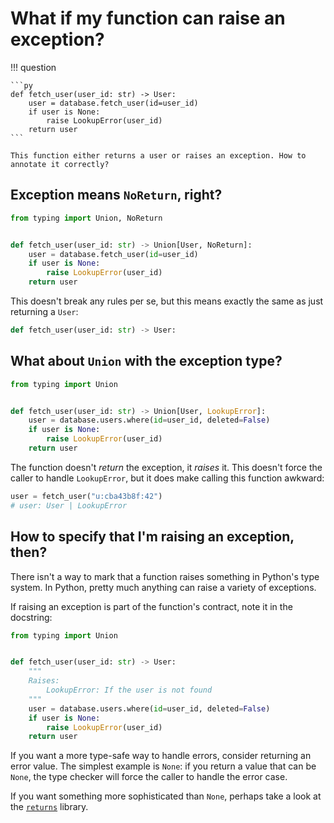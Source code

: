 # What if my function can raise an exception?

!!! question

    ```py
    def fetch_user(user_id: str) -> User:
        user = database.fetch_user(id=user_id)
        if user is None:
            raise LookupError(user_id)
        return user
    ```

    This function either returns a user or raises an exception. How to annotate it correctly?


## Exception means `NoReturn`, right?

```py
from typing import Union, NoReturn


def fetch_user(user_id: str) -> Union[User, NoReturn]:
    user = database.fetch_user(id=user_id)
    if user is None:
        raise LookupError(user_id)
    return user
```
This doesn't break any rules per se, but this means exactly the same as just returning a `User`:
```py
def fetch_user(user_id: str) -> User:
```


## What about `Union` with the exception type?
```py
from typing import Union


def fetch_user(user_id: str) -> Union[User, LookupError]:
    user = database.users.where(id=user_id, deleted=False)
    if user is None:
        raise LookupError(user_id)
    return user
```
The function doesn't _return_ the exception, it _raises_ it. This doesn't force the caller to handle
`LookupError`, but it does make calling this function awkward:
```py
user = fetch_user("u:cba43b8f:42")
# user: User | LookupError
```



## How to specify that I'm raising an exception, then?

There isn't a way to mark that a function raises something in Python's type system.
In Python, pretty much anything can raise a variety of exceptions.

If raising an exception is part of the function's contract, note it in the docstring:
```py
from typing import Union


def fetch_user(user_id: str) -> User:
    """
    Raises:
        LookupError: If the user is not found
    """
    user = database.users.where(id=user_id, deleted=False)
    if user is None:
        raise LookupError(user_id)
    return user
```

If you want a more type-safe way to handle errors, consider returning an error value.
The simplest example is `None`: if you return a value that can be `None`, the type checker
will force the caller to handle the error case.

If you want something more sophisticated than `None`, perhaps take a look at
the [`returns`](https://returns.readthedocs.io/en/latest/pages/result.html) library.
